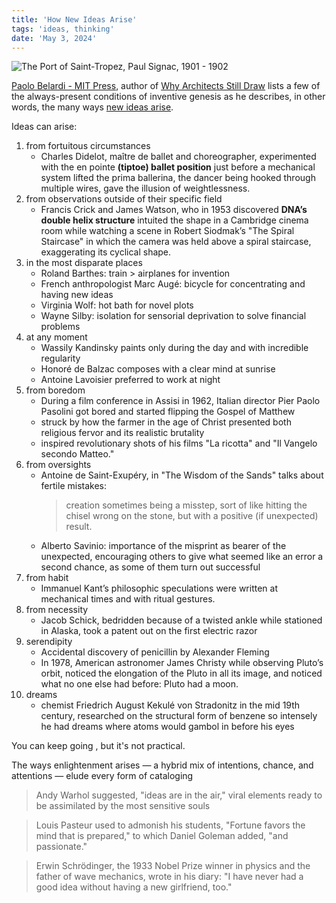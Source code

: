 ```yaml
---
title: 'How New Ideas Arise'
tags: 'ideas, thinking'
date: 'May 3, 2024'
---
```


![The Port of Saint-Tropez, Paul Signac, 1901 - 1902](/images/sainttropez.jpeg)

[Paolo Belardi - MIT Press](https://mitpress.mit.edu/author/paolo-belardi-21262/), author of [Why Architects Still Draw](https://www.goodreads.com/en/book/show/18148430) lists a few of the always-present conditions of inventive genesis as he describes, in other words, the many ways [new ideas arise](https://thereader.mitpress.mit.edu/how-new-ideas-arise/).

Ideas can arise:

1. from fortuitous circumstances
   - Charles Didelot, maître de ballet and choreographer, experimented with the en pointe **(tiptoe) ballet position** just before a mechanical system lifted the prima ballerina, the dancer being hooked through multiple wires, gave the illusion of weightlessness.
2. from observations outside of their specific field
   - Francis Crick and James Watson, who in 1953 discovered **DNA’s double helix structure** intuited the shape in a Cambridge cinema room while watching a scene in Robert Siodmak’s "The Spiral Staircase" in which the camera was held above a spiral staircase, exaggerating its cyclical shape.
3. in the most disparate places
   - Roland Barthes: train > airplanes for invention
   - French anthropologist Marc Augé: bicycle for concentrating and having new ideas
   - Virginia Wolf: hot bath for novel plots
   - Wayne Silby: isolation for sensorial deprivation to solve financial problems
4. at any moment
   - Wassily Kandinsky paints only during the day and with incredible regularity
   - Honoré de Balzac composes with a clear mind at sunrise
   - Antoine Lavoisier preferred to work at night
5. from boredom
   - During a film conference in Assisi in 1962, Italian director Pier Paolo Pasolini got bored and started flipping the Gospel of Matthew
   - struck by how the farmer in the age of Christ presented both religious fervor and its realistic brutality
   - inspired revolutionary shots of his films "La ricotta" and "Il Vangelo secondo Matteo."
6. from oversights
   - Antoine de Saint-Exupéry, in "The Wisdom of the Sands" talks about fertile mistakes:
     > creation sometimes being a misstep, sort of like hitting the chisel wrong on the stone, but with a positive (if unexpected) result.
   - Alberto Savinio: importance of the misprint as bearer of the unexpected, encouraging others to give what seemed like an error a second chance, as some of them turn out successful
7. from habit
   - Immanuel Kant’s philosophic speculations were written at mechanical times and with ritual gestures.
8. from necessity
   - Jacob Schick, bedridden because of a twisted ankle while stationed in Alaska, took a patent out on the first electric razor
9. serendipity
   - Accidental discovery of penicillin by Alexander Fleming
   - In 1978, American astronomer James Christy while observing Pluto’s orbit, noticed the elongation of the Pluto in all its image, and noticed what no one else had before: Pluto had a moon.
10. dreams
    - chemist Friedrich August Kekulé von Stradonitz in the mid 19th century, researched on the structural form of benzene so intensely he had dreams where atoms would gambol in before his eyes

You can keep going , but it's not practical.

The ways enlightenment arises — a hybrid mix of intentions, chance, and attentions — elude every form of cataloging

> Andy Warhol suggested, "ideas are in the air," viral elements ready to be assimilated by the most sensitive souls

> Louis Pasteur used to admonish his students, "Fortune favors the mind that is prepared," to which Daniel Goleman added, "and passionate."

> Erwin Schrödinger, the 1933 Nobel Prize winner in physics and the father of wave mechanics, wrote in his diary: "I have never had a good idea without having a new girlfriend, too."
